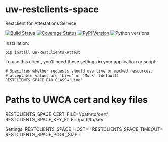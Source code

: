 # uw-restclients-space
Restclient for Attestations Service

[![Build Status](https://github.com/uw-it-aca/uw-restclients-space/workflows/tests/badge.svg)](https://github.com/uw-it-aca/uw-restclients-space/actions)
[![Coverage Status](https://coveralls.io/repos/github/uw-it-aca/uw-restclients-space/badge.svg?branch=main)](https://coveralls.io/github/uw-it-aca/uw-restclients-space?branch=main)
[![PyPi Version](https://img.shields.io/pypi/v/uw-restclients-space.svg)](https://pypi.python.org/pypi/uw-restclients-space)
![Python versions](https://img.shields.io/badge/python-3.12-blue.svg)

Installation:

    pip install UW-RestClients-Attest

To use this client, you'll need these settings in your application or script:

    # Specifies whether requests should use live or mocked resources,
    # acceptable values are 'Live' or 'Mock' (default)
    RESTCLIENTS_SPACE_DAO_CLASS='Live'

# Paths to UWCA cert and key files
RESTCLIENTS_SPACE_CERT_FILE='/path/to/cert'
RESTCLIENTS_SPACE_KEY_FILE='/path/to/key'

Settings:
    RESTCLIENTS_SPACE_HOST=''
    RESTCLIENTS_SPACE_TIMEOUT=
    RESTCLIENTS_SPACE_POOL_SIZE=
